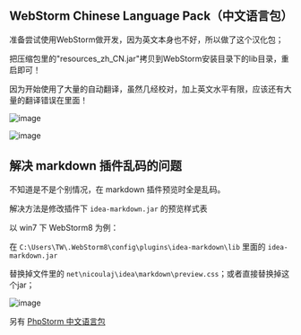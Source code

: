 
## WebStorm Chinese Language Pack（中文语言包）

准备尝试使用WebStorm做开发，因为英文本身也不好，所以做了这个汉化包；

把压缩包里的"resources_zh_CN.jar"拷贝到WebStorm安装目录下的lib目录，重启即可！


因为开始使用了大量的自动翻译，虽然几经校对，加上英文水平有限，应该还有大量的翻译错误在里面！


![image](https://raw.github.com/ewen0930/WebStorm-Chinese/master/images/screen-01.jpg)

![image](https://raw.github.com/ewen0930/WebStorm-Chinese/master/images/screen-02.jpg)


## 解决 markdown 插件乱码的问题

不知道是不是个别情况，在 markdown 插件预览时全是乱码。

解决方法是修改插件下 `idea-markdown.jar` 的预览样式表

以 win7 下 WebStorm8 为例：

在 `C:\Users\TW\.WebStorm8\config\plugins\idea-markdown\lib` 里面的 `idea-markdown.jar`

替换掉文件里的 `net\nicoulaj\idea\markdown\preview.css`；或者直接替换掉这个jar；

![image](https://raw.github.com/ewen0930/WebStorm-Chinese/master/images/markdown-css.png)


另有 [PhpStorm 中文语言包](https://github.com/ewen0930/PhpStorm-Chinese)
